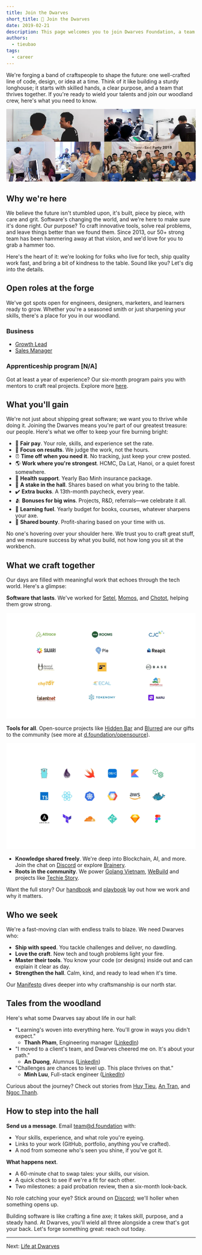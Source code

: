 ```yaml
---
title: Join the Dwarves
short_title: 👋 Join the Dwarves
date: 2019-02-21
description: This page welcomes you to join Dwarves Foundation, a team crafting innovative software with a focus on quality and community. Learn about open roles, perks, and how to apply to become part of our woodland crew.
authors:
  - tieubao
tags:
  - career
---
```


We're forging a band of craftspeople to shape the future: one well-crafted line of code, design, or idea at a time. Think of it like building a sturdy longhouse; it starts with skilled hands, a clear purpose, and a team that thrives together. If you're ready to wield your talents and join our woodland crew, here's what you need to know.

![Dwarves team collaborating in their workspace](assets/team-collaboration.webp)

## Why we're here

We believe the future isn't stumbled upon, it's built, piece by piece, with care and grit. Software's changing the world, and we're here to make sure it's done right. Our purpose? To craft innovative tools, solve real problems, and leave things better than we found them. Since 2013, our 50+ strong team has been hammering away at that vision, and we'd love for you to grab a hammer too.

Here's the heart of it: we're looking for folks who live for tech, ship quality work fast, and bring a bit of kindness to the table. Sound like you? Let's dig into the details.

## Open roles at the forge

We've got spots open for engineers, designers, marketers, and learners ready to grow. Whether you're a seasoned smith or just sharpening your skills, there's a place for you in our woodland.

### Business

- [Growth Lead](open-positions/growth-lead.md)
- [Sales Manager]()

### Apprenticeship program [N/A]

Got at least a year of experience? Our six-month program pairs you with mentors to craft real projects. Explore more [here](apprentice/apprentice.md).

## What you'll gain

We're not just about shipping great software; we want you to thrive while doing it. Joining the Dwarves means you're part of our greatest treasure: our people. Here's what we offer to keep your fire burning bright:

- 💸 **Fair pay**. Your role, skills, and experience set the rate.
- 🏅 **Focus on results**. We judge the work, not the hours.
- ⏰ **Time off when you need it**. No tracking, just keep your crew posted.
- 🌎 **Work where you're strongest**. HCMC, Da Lat, Hanoi, or a quiet forest somewhere.
- 🌿 **Health support**. Yearly Bao Minh insurance package.
- 🤝 **A stake in the hall**. Shares based on what you bring to the table.
- ✔️ **Extra bucks**. A 13th-month paycheck, every year.
- 🫂 **Bonuses for big wins**. Projects, R&D, referrals—we celebrate it all.
- 📖 **Learning fuel**. Yearly budget for books, courses, whatever sharpens your axe.
- 🔆 **Shared bounty**. Profit-sharing based on your time with us.

No one's hovering over your shoulder here. We trust you to craft great stuff, and we measure success by what you build, not how long you sit at the workbench.

## What we craft together

Our days are filled with meaningful work that echoes through the tech world. Here's a glimpse:

**Software that lasts**. We've worked for [Setel](http://setel.com), [Momos](https://www.momos.io), and [Chotot](http://chotot.com), helping them grow strong.

![Client projects showcase with Setel, Momos and Chotot](assets/client-projects.webp)

**Tools for all**. Open-source projects like [Hidden Bar](https://apps.apple.com/us/app/hidden-bar/id1452453066?mt=12) and [Blurred](https://github.com/dwarvesf/blurred) are our gifts to the community (see more at [d.foundation/opensource](https://dwarves.foundation/opensource)).

![Open source projects by Dwarves Foundation](assets/opensource-projects.webp)

- **Knowledge shared freely**. We're deep into Blockchain, AI, and more. Join the chat on [Discord](https://discord.com/invite/dfoundation) or explore [Brainery](http://brain.d.foundation).
- **Roots in the community**. We power [Golang Vietnam](https://golang.org.vn), [WeBuild](http://webuild.community) and projects like [Techie Story](https://techiestory.net).

Want the full story? Our [handbook](https://github.com/dwarvesf/handbook/) and [playbook](https://github.com/dwarvesf/playbook) lay out how we work and why it matters.

## Who we seek

We're a fast-moving clan with endless trails to blaze. We need Dwarves who:

- **Ship with speed**. You tackle challenges and deliver, no dawdling.
- **Love the craft**. New tech and tough problems light your fire.
- **Master their tools**. You know your code (or designs) inside out and can explain it clear as day.
- **Strengthen the hall**. Calm, kind, and ready to lead when it's time.

Our [Manifesto](manifesto.md) dives deeper into why craftsmanship is our north star.

## Tales from the woodland

Here's what some Dwarves say about life in our hall:

- "Learning's woven into everything here. You'll grow in ways you didn't expect."
  - **Thanh Pham**, Engineering manager ([LinkedIn](https://www.linkedin.com/in/thanh-pham-466326108/))
- "I moved to a client's team, and Dwarves cheered me on. It's about your path."
  - **An Duong**, Alumnus ([LinkedIn](https://www.linkedin.com/in/duongtruongan/))
- "Challenges are chances to level up. This place thrives on that."
  - **Minh Luu**, Full-stack engineer ([LinkedIn](https://www.linkedin.com/in/minhluuquang/))

Curious about the journey? Check out stories from [Huy Tieu](https://techiestory.net/post/23-huy-tieu), [An Tran](https://memo.d.foundation/careers/life/life-at-dwarves-with-an-tran/), and [Ngoc Thanh](apprentice/2022/2022-meet-ngoc-thanh-pham.md).

## How to step into the hall

**Send us a message**. Email [team@d.foundation](mailtoteamd.foundation) with:

- Your skills, experience, and what role you're eyeing.
- Links to your work (GitHub, portfolio, anything you've crafted).
- A nod from someone who's seen you shine, if you've got it.

**What happens next**.

- A 60-minute chat to swap tales: your skills, our vision.
- A quick check to see if we're a fit for each other.
- Two milestones: a paid probation review, then a six-month look-back.

No role catching your eye? Stick around on [Discord](https://discord.gg/dfoundation); we'll holler when something opens up.

Building software is like crafting a fine axe; it takes skill, purpose, and a steady hand. At Dwarves, you'll wield all three alongside a crew that's got your back. Let's forge something great: reach out today.

---

Next: [Life at Dwarves](life.md)
